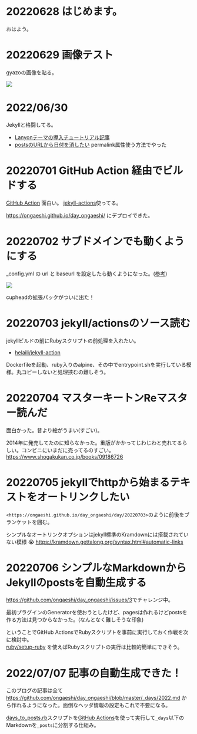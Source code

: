 # 20220628 はじめます。
おはよう。

# 20220629 画像テスト

gyazoの画像を貼る。

![](https://i.gyazo.com/6aa6ecbf28b6af9f5684487bc42f2620.gif)

# 2022/06/30

Jekyllと格闘してる。

- [Lanyonテーマの導入チュートリアル記事](https://www.nikhita.dev/build-blog-using-github-jekyll)
- [postsのURLから日付を消したい](https://stackoverflow.com/a/27101060) permalink属性使う方法でやった

# 20220701 GitHub Action 経由でビルドする
[GitHub Action](https://github.com/ongaeshi/day_ongaeshi/actions) 面白い。
[jekyll-actions](https://github.com/marketplace/actions/jekyll-actions)使ってる。

https://ongaeshi.github.io/day_ongaeshi/ にデプロイできた。

# 20220702 サブドメインでも動くようにする
_config.yml の url と baseurl を設定したら動くようになった。([参考](https://mademistakes.com/mastering-jekyll/site-url-baseurl/))

![](https://i.gyazo.com/c32659968803bfdbea25ebe0074a3a37.png)

cupheadの拡張パックがついに出た！

# 20220703 jekyll/actionsのソース読む
jekyllビルドの前にRubyスクリプトの前処理を入れたい。

- [helaili/jekyll-action](https://github.com/helaili/jekyll-action)

Dockerfileを起動、ruby入りのalpine、その中でentrypoint.shを実行している模様。丸コピーしないと処理挟むの難しそう。

# 20220704 マスターキートンReマスター読んだ
面白かった。昔より絵がうまい(すごい)。

2014年に発売してたのに知らなかった。重版がかかってじわじわと売れてるらしい。コンビニにいまだに売ってるのすごい。 <https://www.shogakukan.co.jp/books/09186726>

# 20220705 jekyllでhttpから始まるテキストをオートリンクしたい
`<https://ongaeshi.github.io/day_ongaeshi/day/20220703>`のように前後をブランケットを囲む。

シンプルなオートリンクオプションはjekyll標準のKramdownには搭載されていない模様 😭 <https://kramdown.gettalong.org/syntax.html#automatic-links>

# 20220706 シンプルなMarkdownからJekyllのpostsを自動生成する
<https://github.com/ongaeshi/day_ongaeshi/issues/3>でチャレンジ中。

最初プラグインのGeneratorを使おうとしたけど、pagesは作れるけどpostsを作る方法は見つからなかった。(なんとなく難しそうな印象)

ということでGitHub ActionsでRubyスクリプトを事前に実行しておく作戦を次に検討中。   
[ruby/setup-ruby](https://github.com/marketplace/actions/setup-ruby-jruby-and-truffleruby) を使えばRubyスクリプトの実行は比較的簡単にできそう。

# 2022/07/07 記事の自動生成できた！
このブログの記事は全て <https://github.com/ongaeshi/day_ongaeshi/blob/master/_days/2022.md> から作れるようになった。面倒なヘッダ情報の設定もこれで不要になる。

[days_to_posts.rb](https://github.com/ongaeshi/day_ongaeshi/blob/master/days_to_posts.rb)スクリプトを[GitHub Actions](https://github.com/ongaeshi/day_ongaeshi/blob/master/.github/workflows/github-pages.yml#L12-L15)を使って実行して`_days`以下のMarkdownを`_posts`に分割する仕組み。
